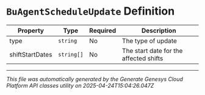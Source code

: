 # `BuAgentScheduleUpdate` Definition

| Property | Type | Required | Description |
|----------|------|----------|-------------|
| type | `string` | No | The type of update |
| shiftStartDates | `string[]` | No | The start date for the affected shifts |

---

*This file was automatically generated by the Generate Genesys Cloud Platform API classes utility on 2025-04-24T15:04:26.047Z*
